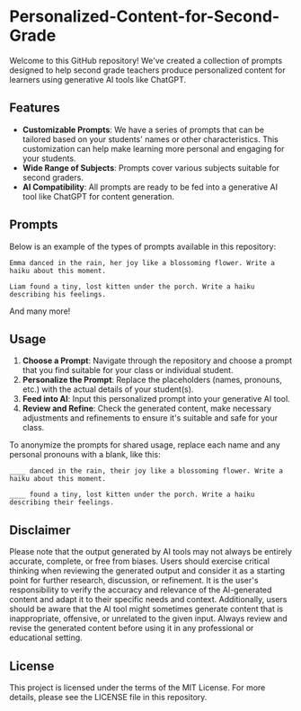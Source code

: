 # Personalized-Content-for-Second-Grade

Welcome to this GitHub repository! We've created a collection of prompts designed to help second grade teachers produce personalized content for learners using generative AI tools like ChatGPT. 

## Features

- **Customizable Prompts**: We have a series of prompts that can be tailored based on your students' names or other characteristics. This customization can help make learning more personal and engaging for your students.
- **Wide Range of Subjects**: Prompts cover various subjects suitable for second graders.
- **AI Compatibility**: All prompts are ready to be fed into a generative AI tool like ChatGPT for content generation.

## Prompts

Below is an example of the types of prompts available in this repository:

```
Emma danced in the rain, her joy like a blossoming flower. Write a haiku about this moment.

Liam found a tiny, lost kitten under the porch. Write a haiku describing his feelings.
```

And many more!

## Usage

1. **Choose a Prompt**: Navigate through the repository and choose a prompt that you find suitable for your class or individual student.
2. **Personalize the Prompt**: Replace the placeholders (names, pronouns, etc.) with the actual details of your student(s).
3. **Feed into AI**: Input this personalized prompt into your generative AI tool. 
4. **Review and Refine**: Check the generated content, make necessary adjustments and refinements to ensure it's suitable and safe for your class.

To anonymize the prompts for shared usage, replace each name and any personal pronouns with a blank, like this:

```
____ danced in the rain, their joy like a blossoming flower. Write a haiku about this moment.

____ found a tiny, lost kitten under the porch. Write a haiku describing their feelings.
```

## Disclaimer

Please note that the output generated by AI tools may not always be entirely accurate, complete, or free from biases. Users should exercise critical thinking when reviewing the generated output and consider it as a starting point for further research, discussion, or refinement. It is the user's responsibility to verify the accuracy and relevance of the AI-generated content and adapt it to their specific needs and context. Additionally, users should be aware that the AI tool might sometimes generate content that is inappropriate, offensive, or unrelated to the given input. Always review and revise the generated content before using it in any professional or educational setting.

## License

This project is licensed under the terms of the MIT License. For more details, please see the LICENSE file in this repository.
